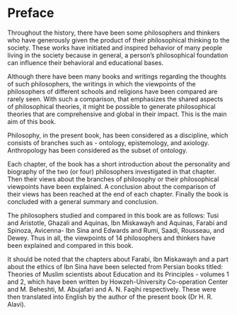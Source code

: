 Preface
=======

Throughout the history, there have been some philosophers and thinkers
who have generously given the product of their philosophical thinking to
the society. These works have initiated and inspired behavior of many
people living in the society because in general, a person’s
philosophical foundation can influence their behavioral and educational
bases.

Although there have been many books and writings regarding the thoughts
of such philosophers, the writings in which the viewpoints of the
philosophers of different schools and religions have been compared are
rarely seen. With such a comparison, that emphasizes the shared aspects
of philosophical theories, it might be possible to generate
philosophical theories that are comprehensive and global in their
impact. This is the main aim of this book.

Philosophy, in the present book, has been considered as a discipline,
which consists of branches such as - ontology, epistemology, and
axiology. Anthropology has been considered as the subset of ontology.

Each chapter, of the book has a short introduction about the personality
and biography of the two (or four) philosophers investigated in that
chapter. Then their views about the branches of philosophy or their
philosophical viewpoints have been explained. A conclusion about the
comparison of their views has been reached at the end of each chapter.
Finally the book is concluded with a general summary and conclusion.

The philosophers studied and compared in this book are as follows: Tusi
and Aristotle, Ghazali and Aquinas, Ibn Miskawayh and Aquinas, Farabi
and Spinoza, Avicenna- Ibn Sina and Edwards and Rumi, Saadi, Rousseau,
and Dewey. Thus in all, the viewpoints of 14 philosophers and thinkers
have been explained and compared in this book.

It should be noted that the chapters about Farabi, Ibn Miskawayh and a
part about the ethics of Ibn Sina have been selected from Persian books
titled: Theories of Muslim scientists about Education and its
Principles - volumes 1 and 2, which have been written by
Howzeh-University Co-operation Center and M. Beheshti, M. Abujafari and
A. N. Faqihi respectively. These were then translated into English by
the author of the present book (Dr H. R. Alavi).


